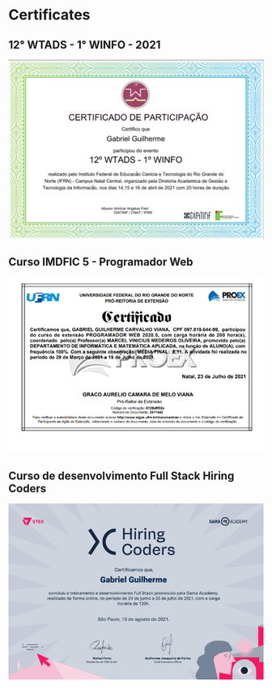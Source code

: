 # Certificates

## 12° WTADS - 1° WINFO - 2021
![12° WTADS - 1° WINFO - 2021](https://github.com/GabrielGui13/Certificates/blob/main/img/12WTADS-1WINFO-2021.png)

## Curso IMDFIC 5 - Programador Web
![Curso IMDFIC 5 - Programador Web](https://github.com/GabrielGui13/Certificates/blob/main/img/Programador-WEB-IMDFIC-5.png)

## Curso de desenvolvimento Full Stack Hiring Coders
![Hiring Coders - Primeira Fase](https://github.com/GabrielGui13/Certificates/blob/main/img/HiringCoders-FullStack1F.png)